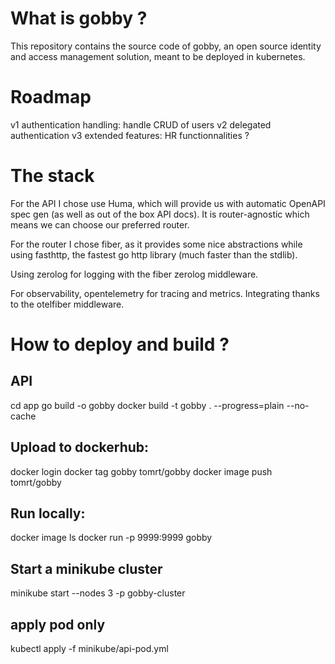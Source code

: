 # What is gobby ?
This repository contains the source code of gobby, an open source identity and access management solution, meant to be deployed in kubernetes.

# Roadmap
v1 authentication handling: handle CRUD of users
v2 delegated authentication
v3 extended features: HR functionnalities ?

# The stack
For the API I chose use Huma, which will provide us with automatic OpenAPI spec gen (as well as out of the box API docs). It is router-agnostic which means we can choose our preferred router.

For the router I chose fiber, as it provides some nice abstractions while using fasthttp, the fastest go http library (much faster than the stdlib).

Using zerolog for logging with the fiber zerolog middleware.

For observability, opentelemetry for tracing and metrics. Integrating thanks to the otelfiber middleware.


# How to deploy and build ?
## API
cd app
go build -o gobby
docker build -t gobby . --progress=plain --no-cache

## Upload to dockerhub:
docker login
docker tag gobby tomrt/gobby
docker image push tomrt/gobby

## Run locally:
docker image ls
docker run -p 9999:9999 gobby

## Start a minikube cluster
minikube start --nodes 3 -p gobby-cluster

## apply pod only
kubectl apply -f minikube/api-pod.yml

